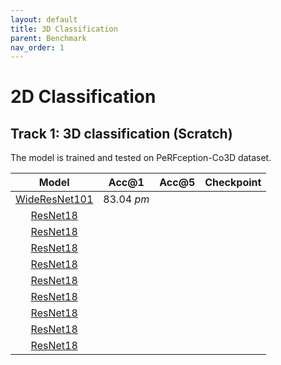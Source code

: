 ```yaml
---
layout: default
title: 3D Classification
parent: Benchmark
nav_order: 1
---
```


# 2D Classification

## Track 1: 3D classification (Scratch)

The model is trained and tested on PeRFception-Co3D dataset. 


|Model| Acc@1 | Acc@5 | Checkpoint |
|:-:|:-:|:-:|:-:|
| [WideResNet101](https://arxiv.org/abs/1605.07146) | 83.04 $pm$  || | 
| [ResNet18](https://arxiv.org/abs/1512.03385) | || | 
| [ResNet18](https://arxiv.org/abs/1512.03385) | || | 
| [ResNet18](https://arxiv.org/abs/1512.03385) | || | 
| [ResNet18](https://arxiv.org/abs/1512.03385) | || | 
| [ResNet18](https://arxiv.org/abs/1512.03385) | || | 
| [ResNet18](https://arxiv.org/abs/1512.03385) | || | 
| [ResNet18](https://arxiv.org/abs/1512.03385) | || | 
| [ResNet18](https://arxiv.org/abs/1512.03385) | || | 
| [ResNet18](https://arxiv.org/abs/1512.03385) | || | 

